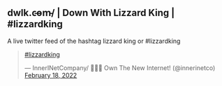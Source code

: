 ## dwlk.c̵o̵m̵/ | Down With Lizzard King | #lizzardking

A live twitter feed of the hashtag lizzard king or #lizzardking



 <blockquote class="twitter-tweet"><p lang="und" dir="ltr"><a href="https://twitter.com/hashtag/lizzardking?src=hash&amp;ref_src=twsrc%5Etfw">#lizzardking</a></p>&mdash; InnerINetCompany/ 🤝🕵️‍♂️ Own The New Internet! (@innerinetco) <a href="https://twitter.com/innerinetco/status/1494511922565337088?ref_src=twsrc%5Etfw">February 18, 2022</a></blockquote> <script async src="https://platform.twitter.com/widgets.js" charset="utf-8"></script>
